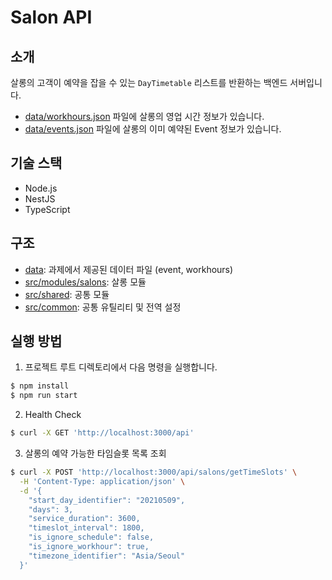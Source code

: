 # Salon API

## 소개

살롱의 고객이 예약을 잡을 수 있는 `DayTimetable` 리스트를 반환하는 백엔드 서버입니다.

- [data/workhours.json](./data/workhours.json) 파일에 살롱의 영업 시간 정보가 있습니다.
- [data/events.json](./data/events.json) 파일에 살롱의 이미 예약된 Event 정보가 있습니다.

## 기술 스택

- Node.js
- NestJS
- TypeScript

## 구조
- [data](./data): 과제에서 제공된 데이터 파일 (event, workhours)
- [src/modules/salons](./src/modules/salons/README.md): 살롱 모듈
- [src/shared](./src/shared/README.md): 공통 모듈
- [src/common](./src/common/README.md): 공통 유틸리티 및 전역 설정

## 실행 방법

1. 프로젝트 루트 디렉토리에서 다음 명령을 실행합니다.

```bash
$ npm install
$ npm run start
```

2. Health Check

```bash
$ curl -X GET 'http://localhost:3000/api'
```

3. 살롱의 예약 가능한 타임슬롯 목록 조회

```bash
$ curl -X POST 'http://localhost:3000/api/salons/getTimeSlots' \
  -H 'Content-Type: application/json' \
  -d '{
    "start_day_identifier": "20210509",
    "days": 3,
    "service_duration": 3600,
    "timeslot_interval": 1800,
    "is_ignore_schedule": false,
    "is_ignore_workhour": true,
    "timezone_identifier": "Asia/Seoul"
  }'
```
